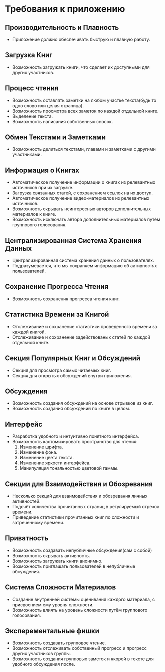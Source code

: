 # Требования к приложению

## Производительность и Плавность
- Приложение должно обеспечивать быструю и плавную работу.

## Загрузка Книг
- Возможность загружать книги, что сделает их доступными для других участников.

## Процесс чтения
- Возможность оставлять заметки на любом участке текста(будь то одно слово или целая страница).
- Возможность просмотра всех заметок по каждой отдельной книге.
- Выделение текста.
- Возможность написания собственных сносок.

## Обмен Текстами и Заметками
- Возможность делиться текстами, главами и заметками с другими участниками.

## Информация о Книгах
- Автоматическое получение информации о книгах из релевантных источников при их загрузке.
- Загрузка связанных статей, с сохранением ссылок на их доступ.
- Автоматическое получение видео-материалов из релевантных источников.
- Возможность скрывать неинтересных авторов дополнительных материалов к книге.
- Возможность исключать автора дополнительных материалов путём группового голосования.

## Централизированная Система Хранения Данных
- Централизированная система хранения данных о пользователях.
- Подразумевается, что мы сохраняем информацию об активностях пользователей.

## Сохранение Прогресса Чтения
- Возможность сохранения прогресса чтения книг.

## Статистика Времени за Книгой
- Отслеживание и сохранение статистики проведенного времени за каждой книгой.
- Отслеживание и сохранение  задействованых статей по каждой отдельной книге.

## Секция Популярных Книг и Обсуждений
- Секция для просмотра самых читаемых книг.
- Секция для открытых обсуждений внутри приложения.

## Обсуждения
- Возможность создания обсуждений на основе отрывков из книг.
- Возможность создания обсуждений по книге в целом.

## Интерфейс
- Разработка удобного и интуитивно понятного интерфейса.
- Возможность кастомизировать пространство для чтения:
  1. Изменение шрифта.
  2. Изменение фона.
  3. Изменение цвета текста.
  4. Изменение яркости интерфейса.
  5. Манипуляция тональностью цветовой гаммы.

## Секции для Взаимодействия и Обозревания
- Несколько секций для взаимодействия и обозревания личных активностей.
- Подсчёт количества прочитанных страниц в регулируемый отрезок времени.
- Приведение статистики прочитанных книг по сложности и затреченному времени.
## Приватность
- Возможность создавать непубличные обсуждения(сам с собой)
- Возможность скрывать активность.
- Возможность загружать книги анонимно.
- Возможность приглашать пользователей в непубличные обсуждения.

## Система Сложности Материалов
- Создание внутренней системы оценивания каждого материала, с присвоением ему уровня сложности.
- Возможность влиять на уровень сложности путём группового голосования.

## Эксперементальные фишки
- Возможность создавать групповое чтение.
- Возможность отслеживать собственный прогресс и прогресс других участников группы.
- Возможность создания групповых заметок и якорей в тексте для удобного обсуждения после.